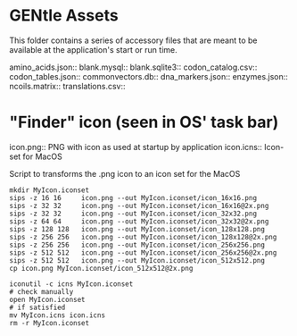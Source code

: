 # GENtle Assets

This folder contains a series of accessory files that are meant to be available
at the application's start or run time.

amino_acids.json::
blank.mysql::
blank.sqlite3::
codon_catalog.csv::
codon_tables.json::
commonvectors.db::
dna_markers.json::
enzymes.json::
ncoils.matrix::
translations.csv::

# "Finder" icon (seen in OS' task bar)
icon.png:: PNG with icon as used at startup by application
icon.icns:: Icon-set for MacOS

Script to transforms the .png icon to an icon set for the MacOS
```[bash]
mkdir MyIcon.iconset
sips -z 16 16     icon.png --out MyIcon.iconset/icon_16x16.png
sips -z 32 32     icon.png --out MyIcon.iconset/icon_16x16@2x.png
sips -z 32 32     icon.png --out MyIcon.iconset/icon_32x32.png
sips -z 64 64     icon.png --out MyIcon.iconset/icon_32x32@2x.png
sips -z 128 128   icon.png --out MyIcon.iconset/icon_128x128.png
sips -z 256 256   icon.png --out MyIcon.iconset/icon_128x128@2x.png
sips -z 256 256   icon.png --out MyIcon.iconset/icon_256x256.png
sips -z 512 512   icon.png --out MyIcon.iconset/icon_256x256@2x.png
sips -z 512 512   icon.png --out MyIcon.iconset/icon_512x512.png
cp icon.png MyIcon.iconset/icon_512x512@2x.png

iconutil -c icns MyIcon.iconset
# check manually
open MyIcon.iconset
# if satisfied
mv MyIcon.icns icon.icns
rm -r MyIcon.iconset
```
